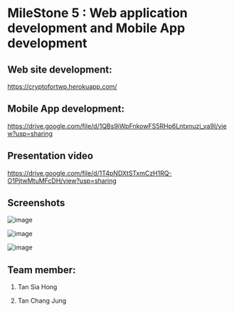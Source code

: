 
# MileStone 5 : Web application development and Mobile App development


## Web site development:
https://cryptofortwp.herokuapp.com/


## Mobile App development:
https://drive.google.com/file/d/1QBs9iWpFnkowFS5RHp6Lntxnuzj_va9I/view?usp=sharing


## Presentation video
https://drive.google.com/file/d/1T4pNDXtSTxmCzH1RQ-O1PjtwMtuMFcDH/view?usp=sharing


## Screenshots
![image](https://user-images.githubusercontent.com/43994669/85022897-83137780-b1a6-11ea-93de-398a8bd54eee.png)

![image](https://user-images.githubusercontent.com/43994669/85023006-b81fca00-b1a6-11ea-8738-1422ba7b75c9.png)

![image](https://user-images.githubusercontent.com/43994669/85137123-48c3dc00-b273-11ea-86ca-0e4b94b9d07e.png)


## Team member:
1. Tan Sia Hong

2. Tan Chang Jung
